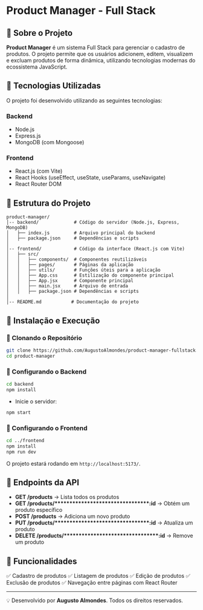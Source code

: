 # Product Manager - Full Stack



## 📌 Sobre o Projeto

**Product Manager** é um sistema Full Stack para gerenciar o cadastro de produtos. O projeto permite que os usuários adicionem, editem, visualizem e excluam produtos de forma dinâmica, utilizando tecnologias modernas do ecossistema JavaScript.

## 🚀 Tecnologias Utilizadas

O projeto foi desenvolvido utilizando as seguintes tecnologias:

### **Backend**

- Node.js
- Express.js
- MongoDB (com Mongoose)

### **Frontend**

- React.js (com Vite)
- React Hooks (useEffect, useState, useParams, useNavigate)
- React Router DOM

## 📂 Estrutura do Projeto

```
product-manager/
│-- backend/             # Código do servidor (Node.js, Express, MongoDB)
│   ├── index.js         # Arquivo principal do backend
│   ├── package.json     # Dependências e scripts
│
│-- frontend/            # Código da interface (React.js com Vite)
│   ├── src/
│   │   ├── components/  # Componentes reutilizáveis
│   │   ├── pages/       # Páginas da aplicação
│   │   ├── utils/       # Funções úteis para a aplicação
│   │   ├── App.css      # Estilização do componente principal
│   │   ├── App.jsx      # Componente principal
│   │   ├── main.jsx     # Arquivo de entrada
│   │   ├── package.json # Dependências e scripts
│
│-- README.md           # Documentação do projeto
```

## 🔧 Instalação e Execução

### 📌 Clonando o Repositório

```bash
git clone https://github.com/AugustoAlmondes/product-manager-fullstack.git
cd product-manager
```

### 📌 Configurando o Backend

```bash
cd backend
npm install
```

- Inicie o servidor:

```bash
npm start
```

### 📌 Configurando o Frontend

```bash
cd ../frontend
npm install
npm run dev
```

O projeto estará rodando em `http://localhost:5173/`.

## 🔗 Endpoints da API

- **GET /products** → Lista todos os produtos
- **GET /products/\*\*\*\*\*\*\*\*\*\*\*\*\*\*\*\*\*\*\*\*\*\*\*\*\*\*\*\*****:id** → Obtém um produto específico
- **POST /products** → Adiciona um novo produto
- **PUT /products/\*\*\*\*\*\*\*\*\*\*\*\*\*\*\*\*\*\*\*\*\*\*\*\*\*\*\*\*****:id** → Atualiza um produto
- **DELETE /products/\*\*\*\*\*\*\*\*\*\*\*\*\*\*\*\*\*\*\*\*\*\*\*\*\*\*\*\*****:id** → Remove um produto

## 🎯 Funcionalidades

✅ Cadastro de produtos ✅ Listagem de produtos ✅ Edição de produtos ✅ Exclusão de produtos ✅ Navegação entre páginas com React Router

---

💡 Desenvolvido por **Augusto Almondes**. Todos os direitos reservados.
